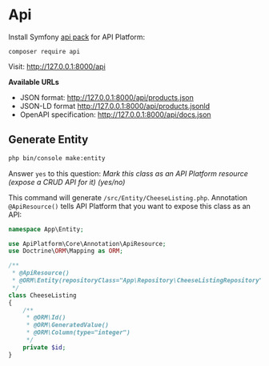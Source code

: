 # Api

Install Symfony [api pack](https://github.com/api-platform/api-pack) for API Platform:

```
composer require api
```

Visit: http://127.0.0.1:8000/api

**Available URLs**

- JSON format: http://127.0.0.1:8000/api/products.json
- JSON-LD format http://127.0.0.1:8000/api/products.jsonld
- OpenAPI specification: http://127.0.0.1:8000/api/docs.json

## Generate Entity

```bash
php bin/console make:entity
```

Answer `yes` to this question: *Mark this class as an API Platform resource (expose a CRUD API for it) (yes/no)*

This command will generate `/src/Entity/CheeseListing.php`.
Annotation `@ApiResource()` tells API Platform that you want to expose this class as an API:

```php
namespace App\Entity;

use ApiPlatform\Core\Annotation\ApiResource;
use Doctrine\ORM\Mapping as ORM;

/**
 * @ApiResource()
 * @ORM\Entity(repositoryClass="App\Repository\CheeseListingRepository")
 */
class CheeseListing
{
    /**
     * @ORM\Id()
     * @ORM\GeneratedValue()
     * @ORM\Column(type="integer")
     */
    private $id;
}
```
